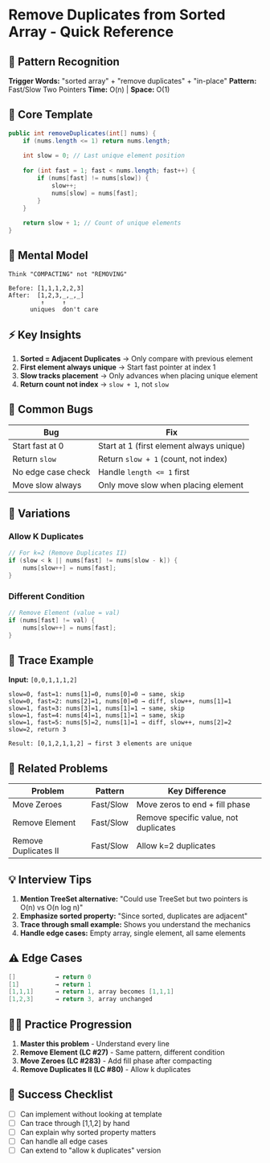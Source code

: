 # Remove Duplicates from Sorted Array - Quick Reference

## 🚀 Pattern Recognition

**Trigger Words:** "sorted array" + "remove duplicates" + "in-place"
**Pattern:** Fast/Slow Two Pointers
**Time:** O(n) | **Space:** O(1)

## 🎯 Core Template

```java
public int removeDuplicates(int[] nums) {
    if (nums.length <= 1) return nums.length;
    
    int slow = 0; // Last unique element position
    
    for (int fast = 1; fast < nums.length; fast++) {
        if (nums[fast] != nums[slow]) {
            slow++;
            nums[slow] = nums[fast];
        }
    }
    
    return slow + 1; // Count of unique elements
}
```

## 🧠 Mental Model

```
Think "COMPACTING" not "REMOVING"

Before: [1,1,1,2,2,3]
After:  [1,2,3,_,_,_]
         ↑     ↑
      uniques  don't care
```

## ⚡ Key Insights

1. **Sorted = Adjacent Duplicates** → Only compare with previous element
2. **First element always unique** → Start fast pointer at index 1
3. **Slow tracks placement** → Only advances when placing unique element
4. **Return count not index** → `slow + 1`, not `slow`

## 🐛 Common Bugs

| Bug | Fix |
|-----|-----|
| Start fast at 0 | Start at 1 (first element always unique) |
| Return `slow` | Return `slow + 1` (count, not index) |
| No edge case check | Handle `length <= 1` first |
| Move slow always | Only move slow when placing element |

## 🔄 Variations

### Allow K Duplicates
```java
// For k=2 (Remove Duplicates II)
if (slow < k || nums[fast] != nums[slow - k]) {
    nums[slow++] = nums[fast];
}
```

### Different Condition
```java
// Remove Element (value = val)
if (nums[fast] != val) {
    nums[slow++] = nums[fast];
}
```

## 📝 Trace Example

**Input:** `[0,0,1,1,1,2]`

```
slow=0, fast=1: nums[1]=0, nums[0]=0 → same, skip
slow=0, fast=2: nums[2]=1, nums[0]=0 → diff, slow++, nums[1]=1
slow=1, fast=3: nums[3]=1, nums[1]=1 → same, skip  
slow=1, fast=4: nums[4]=1, nums[1]=1 → same, skip
slow=1, fast=5: nums[5]=2, nums[1]=1 → diff, slow++, nums[2]=2
slow=2, return 3

Result: [0,1,2,1,1,2] → first 3 elements are unique
```

## 🎪 Related Problems

| Problem | Pattern | Key Difference |
|---------|---------|----------------|
| Move Zeroes | Fast/Slow | Move zeros to end + fill phase |
| Remove Element | Fast/Slow | Remove specific value, not duplicates |  
| Remove Duplicates II | Fast/Slow | Allow k=2 duplicates |

## 💡 Interview Tips

1. **Mention TreeSet alternative:** "Could use TreeSet but two pointers is O(n) vs O(n log n)"
2. **Emphasize sorted property:** "Since sorted, duplicates are adjacent"
3. **Trace through small example:** Shows you understand the mechanics
4. **Handle edge cases:** Empty array, single element, all same elements

## ⚠️ Edge Cases

```java
[]           → return 0
[1]          → return 1  
[1,1,1]      → return 1, array becomes [1,1,1]
[1,2,3]      → return 3, array unchanged
```

## 🏃‍♂️ Practice Progression

1. **Master this problem** - Understand every line
2. **Remove Element (LC #27)** - Same pattern, different condition
3. **Move Zeroes (LC #283)** - Add fill phase after compacting
4. **Remove Duplicates II (LC #80)** - Allow k duplicates

## 🎯 Success Checklist

- [ ] Can implement without looking at template
- [ ] Can trace through [1,1,2] by hand
- [ ] Can explain why sorted property matters
- [ ] Can handle all edge cases
- [ ] Can extend to "allow k duplicates" version